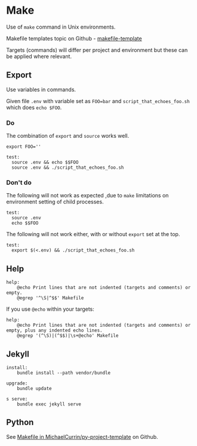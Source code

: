 # Make

Use of `make` command in Unix environments.

Makefile templates topic on Github - [makefile-template](https://github.com/topics/makefile-template)

Targets (commands) will differ per project and environment but these can be applied where relevant.




## Export

Use variables in commands.

Given file `.env` with variable set as `FOO=bar` and `script_that_echoes_foo.sh` which does `echo $FOO`.

### Do

The combination of `export` and `source` works well.

```make
export FOO=''

test:
  source .env && echo $$FOO
  source .env && ./script_that_echoes_foo.sh
```


### Don't do

The following will not work as expected ,due to `make` limitations on environment setting of child processes.

```make
test:
  source .env
  echo $$FOO
```

The following will not work either, with or without `export` set at the top.

```make
test:
  export $(<.env) && ./script_that_echoes_foo.sh
```

## Help

```make
help:
	@echo Print lines that are not indented (targets and comments) or empty.
	@egrep '^\S|^$$' Makefile
```

If you use `@echo` within your targets:

```make
help:
	@echo Print lines that are not indented (targets and comments) or empty, plus any indented echo lines.
	@egrep '(^\S)|(^$$)|\s+@echo' Makefile
```

## Jekyll

```make
install:
	bundle install --path vendor/bundle

upgrade:
	bundle update
	
s serve:
	bundle exec jekyll serve
```

## Python

See [Makefile in MichaelCurrin/py-project-template](https://github.com/MichaelCurrin/py-project-template/blob/master/Makefile) on Github.
